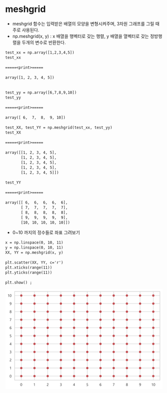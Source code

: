 # meshgrid
- meshgrid 함수는 입력받은 배열의 모양을 변형시켜주며, 3차원 그래프를 그릴 때 주로 사용된다.
- np.meshgrid(x, y) : x 배열을 행벡터로 갖는 행렬, y 배열을 열벡터로 갖는 정방행렬을 두개의 변수로 반환한다.
```
test_xx = np.array([1,2,3,4,5])
test_xx

=====<print>=====

array([1, 2, 3, 4, 5])


test_yy = np.array([6,7,8,9,10])
test_yy

=====<print>=====

array([ 6,  7,  8,  9, 10])

test_XX, test_YY = np.meshgrid(test_xx, test_yy)
test_XX

=====<print>=====

array([[1, 2, 3, 4, 5],
       [1, 2, 3, 4, 5],
       [1, 2, 3, 4, 5],
       [1, 2, 3, 4, 5],
       [1, 2, 3, 4, 5]])

test_YY

=====<print>=====

array([[ 6,  6,  6,  6,  6],
       [ 7,  7,  7,  7,  7],
       [ 8,  8,  8,  8,  8],
       [ 9,  9,  9,  9,  9],
       [10, 10, 10, 10, 10]])
```

- 0~10 까지의 정수들로 좌표 그려보기

```
x = np.linspace(0, 10, 11)
y = np.linspace(0, 10, 11)
XX, YY = np.meshgrid(x, y)

plt.scatter(XX, YY, c='r')
plt.xticks(range(11))
plt.yticks(range(11))

plt.show() ;
```
![meshgrid_scatter.png](./images/meshgrid_scatter.png)


